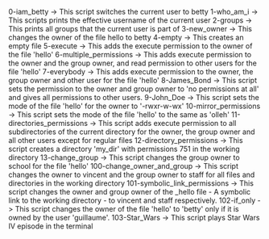 0-iam_betty -> This script switches the current user to betty
1-who_am_i -> This scripts prints the effective username of the current user
2-groups -> This prints all groups that the current user is part of
3-new_owner ->	This changes the owner of the file hello to betty
4-empty -> This creates an empty file
5-execute -> This adds the execute permission to the owner of the file 'hello'
6-multiple_permissions -> This adds execute permission to the owner and the group owner, and read permission to other users for the file 'hello'
7-everybody -> This adds execute permission to the owner, the group owner and other user for the file 'hello'
8-James_Bond -> This script sets the permission to the owner and group owner to 'no permissions at all' and gives all permissions to other users.
9-John_Doe -> This script sets the mode of the file 'hello' for the owner to '-rwxr-w-wx'
10-mirror_permissions -> This script sets the mode of the file 'hello' to the same as 'olleh'
11-directories_permissions -> This script adds execute permission to all subdirectories of the current directory for the owner, the group owner and all other users except for regular files
12-directory_permissions -> This script creates a directory 'my_dir' with permissions 751 in the working directory
13-change_group -> This script changes the group owner to school for the file 'hello'
100-change_owner_and_group -> This script changes the owner to vincent and the group owner to staff for all files and directories in the working directory
101-symbolic_link_permissions -> This script changes the owner and group owner of the _hello file - A symbolic link to the working directory - to vincent and staff respectively.
102-if_only -> This script changes the owner of the file 'hello' to 'betty' only if it is owned by the user 'guillaume'.
103-Star_Wars -> This script plays Star Wars IV episode in the terminal
